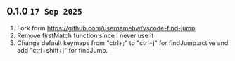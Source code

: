 ## 0.1.0 `17 Sep 2025`

1. Fork form https://github.com/usernamehw/vscode-find-jump
2. Remove firstMatch function since I never use it
3. Change default keymaps from "ctrl+;" to "ctrl+j" for findJump.active and add "ctrl+shift+j" for findJump.
